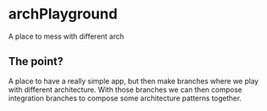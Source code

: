 # archPlayground
A place to mess with different arch

## The point?
A place to have a really simple app, but then make branches where we play with different architecture. With those branches we can then compose integration branches to compose some architecture patterns together. 
